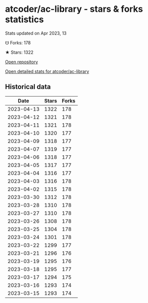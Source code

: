 # atcoder/ac-library - stars & forks statistics

Stats updated on Apr 2023, 13

☋ Forks: 178

★ Stars: 1322

[Open repository](https://github.com/atcoder/ac-library)

[Open detailed stats for atcoder/ac-library](https://reviewgithub.com/rep/atcoder/ac-library)

## Historical data
| Date | Stars | Forks |
|------|-------|-------|
| 2023-04-13 | 1322 | 178 | 
| 2023-04-12 | 1321 | 178 | 
| 2023-04-11 | 1321 | 178 | 
| 2023-04-10 | 1320 | 177 | 
| 2023-04-09 | 1318 | 177 | 
| 2023-04-07 | 1319 | 177 | 
| 2023-04-06 | 1318 | 177 | 
| 2023-04-05 | 1317 | 177 | 
| 2023-04-04 | 1316 | 177 | 
| 2023-04-03 | 1316 | 178 | 
| 2023-04-02 | 1315 | 178 | 
| 2023-03-30 | 1312 | 178 | 
| 2023-03-28 | 1310 | 178 | 
| 2023-03-27 | 1310 | 178 | 
| 2023-03-26 | 1308 | 178 | 
| 2023-03-25 | 1304 | 178 | 
| 2023-03-24 | 1301 | 178 | 
| 2023-03-22 | 1299 | 177 | 
| 2023-03-21 | 1296 | 176 | 
| 2023-03-19 | 1295 | 176 | 
| 2023-03-18 | 1295 | 177 | 
| 2023-03-17 | 1294 | 175 | 
| 2023-03-16 | 1293 | 174 | 
| 2023-03-15 | 1293 | 174 | 

